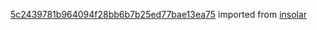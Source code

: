 [5c2439781b964094f28bb6b7b25ed77bae13ea75](https://github.com/insolar/insolar/commit/5c2439781b964094f28bb6b7b25ed77bae13ea75) imported from [insolar](https://github.com/insolar/insolar)
